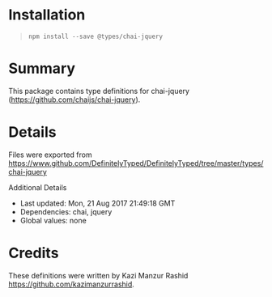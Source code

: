 # Installation
> `npm install --save @types/chai-jquery`

# Summary
This package contains type definitions for chai-jquery (https://github.com/chaijs/chai-jquery).

# Details
Files were exported from https://www.github.com/DefinitelyTyped/DefinitelyTyped/tree/master/types/chai-jquery

Additional Details
 * Last updated: Mon, 21 Aug 2017 21:49:18 GMT
 * Dependencies: chai, jquery
 * Global values: none

# Credits
These definitions were written by Kazi Manzur Rashid <https://github.com/kazimanzurrashid>.
